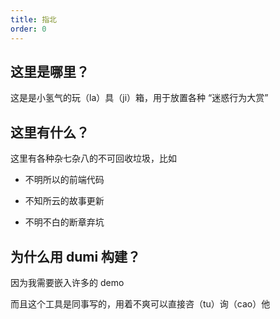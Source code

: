 ```yaml
---
title: 指北
order: 0
---
```



## 这里是哪里？

这是是小氢气的玩（la）具（ji）箱，用于放置各种 “迷惑行为大赏”



## 这里有什么？

这里有各种杂七杂八的不可回收垃圾，比如

- 不明所以的前端代码

- 不知所云的故事更新

- 不明不白的断章弃坑



## 为什么用 dumi 构建？

因为我需要嵌入许多的 demo

而且这个工具是同事写的，用着不爽可以直接咨（tu）询（cao）他

